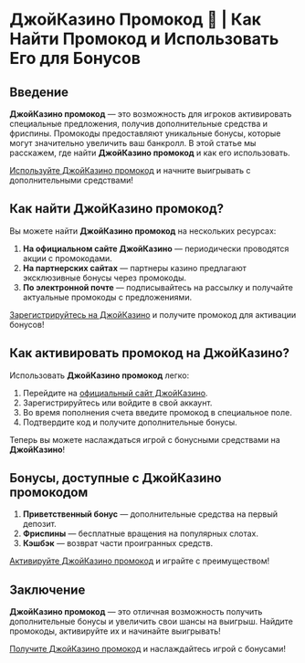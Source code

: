 # ДжойКазино Промокод 🎁 | Как Найти Промокод и Использовать Его для Бонусов

## Введение

**ДжойКазино промокод** — это возможность для игроков активировать специальные предложения, получив дополнительные средства и фриспины. Промокоды предоставляют уникальные бонусы, которые могут значительно увеличить ваш банкролл. В этой статье мы расскажем, где найти **ДжойКазино промокод** и как его использовать.

[Используйте ДжойКазино промокод](https://rpc30.call2me.pro/?/ru/registration?apkpop=0&partner=p24970p3291217pc98f) и начните выигрывать с дополнительными средствами!

## Как найти ДжойКазино промокод?

Вы можете найти **ДжойКазино промокод** на нескольких ресурсах:

1. **На официальном сайте ДжойКазино** — периодически проводятся акции с промокодами.
2. **На партнерских сайтах** — партнеры казино предлагают эксклюзивные бонусы через промокоды.
3. **По электронной почте** — подписывайтесь на рассылку и получайте актуальные промокоды с предложениями.

[Зарегистрируйтесь на ДжойКазино](https://rpc30.call2me.pro/?/ru/registration?apkpop=0&partner=p24970p3291217pc98f) и получите промокод для активации бонусов!

## Как активировать промокод на ДжойКазино?

Использовать **ДжойКазино промокод** легко:

1. Перейдите на [официальный сайт ДжойКазино](https://rpc30.call2me.pro/?/ru/registration?apkpop=0&partner=p24970p3291217pc98f).
2. Зарегистрируйтесь или войдите в свой аккаунт.
3. Во время пополнения счета введите промокод в специальное поле.
4. Подтвердите код и получите дополнительные бонусы.

Теперь вы можете наслаждаться игрой с бонусными средствами на **ДжойКазино**!

## Бонусы, доступные с ДжойКазино промокодом

1. **Приветственный бонус** — дополнительные средства на первый депозит.
2. **Фриспины** — бесплатные вращения на популярных слотах.
3. **Кэшбэк** — возврат части проигранных средств.

[Активируйте ДжойКазино промокод](https://rpc30.call2me.pro/?/ru/registration?apkpop=0&partner=p24970p3291217pc98f) и играйте с преимуществом!

## Заключение

**ДжойКазино промокод** — это отличная возможность получить дополнительные бонусы и увеличить свои шансы на выигрыш. Найдите промокоды, активируйте их и начинайте выигрывать!

[Получите ДжойКазино промокод](https://rpc30.call2me.pro/?/ru/registration?apkpop=0&partner=p24970p3291217pc98f) и наслаждайтесь игрой с бонусами!
